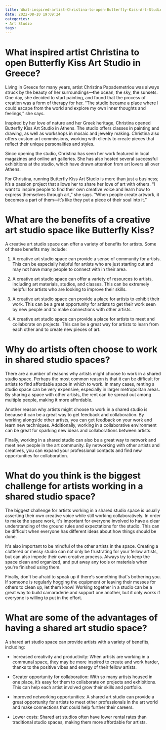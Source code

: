 ```yaml
---
title: What-inspired-artist-Christina-to-open-Butterfly-Kiss-Art-Studio-in-Greece
date: 2022-08-10 19:09:24
categories:
- Art Studio
tags:
---
```



#  What inspired artist Christina to open Butterfly Kiss Art Studio in Greece?

Living in Greece for many years, artist Christina Papademetriou was always struck by the beauty of her surroundings—the ocean, the sky, the sunsets. One day, she decided to start painting, and found that the process of creation was a form of therapy for her. “The studio became a place where I could escape from the world and explore my own inner thoughts and feelings,” she says.

Inspired by her love of nature and her Greek heritage, Christina opened Butterfly Kiss Art Studio in Athens. The studio offers classes in painting and drawing, as well as workshops in mosaic and jewelry making. Christina also offers custom art commissions, working with clients to create pieces that reflect their unique personalities and styles.

Since opening the studio, Christina has seen her work featured in local magazines and online art galleries. She has also hosted several successful exhibitions at the studio, which have drawn attention from art lovers all over Athens.

For Christina, running Butterfly Kiss Art Studio is more than just a business; it’s a passion project that allows her to share her love of art with others. “I want to inspire people to find their own creative voice and learn how to express themselves through art,” she says. “When people create artwork, it becomes a part of them—it’s like they put a piece of their soul into it.”

#  What are the benefits of a creative art studio space like Butterfly Kiss?

A creative art studio space can offer a variety of benefits for artists. Some of these benefits may include:

1. A creative art studio space can provide a sense of community for artists. This can be especially helpful for artists who are just starting out and may not have many people to connect with in their area.

2. A creative art studio space can offer a variety of resources to artists, including art materials, studios, and classes. This can be extremely helpful for artists who are looking to improve their skills.

3. A creative art studio space can provide a place for artists to exhibit their work. This can be a great opportunity for artists to get their work seen by new people and to make connections with other artists.

4. A creative art studio space can provide a place for artists to meet and collaborate on projects. This can be a great way for artists to learn from each other and to create new pieces of art.

#  Why do artists often choose to work in shared studio spaces?

There are a number of reasons why artists might choose to work in a shared studio space. Perhaps the most common reason is that it can be difficult for artists to find affordable space in which to work. In many cases, renting a studio space can be very expensive, especially in larger metropolitan areas. By sharing a space with other artists, the rent can be spread out among multiple people, making it more affordable.

Another reason why artists might choose to work in a shared studio is because it can be a great way to get feedback and collaboration. By working alongside other artists, you can get feedback on your work and learn new techniques. Additionally, working in a collaborative environment can be great for sparking new ideas and collaborations between artists.

Finally, working in a shared studio can also be a great way to network and meet new people in the art community. By networking with other artists and creatives, you can expand your professional contacts and find new opportunities for collaboration.

#  What do you think is the biggest challenge for artists working in a shared studio space?

The biggest challenge for artists working in a shared studio space is usually asserting their own creative voice while still working collaboratively. In order to make the space work, it's important for everyone involved to have a clear understanding of the ground rules and expectations for the studio. This can be difficult when everyone has different ideas about how things should be done.

It's also important to be mindful of the other artists in the space. Creating a cluttered or messy studio can not only be frustrating for your fellow artists, but can also impede their own creative process. Always try to keep the space clean and organized, and put away any tools or materials when you're finished using them.

Finally, don't be afraid to speak up if there's something that's bothering you. If someone is regularly hogging the equipment or leaving their messes for others to clean up, let them know! Working together in a studio can be a great way to build camaraderie and support one another, but it only works if everyone is willing to put in the effort.

#  What are some of the advantages of having a shared art studio space?

A shared art studio space can provide artists with a variety of benefits, including:

- Increased creativity and productivity: When artists are working in a communal space, they may be more inspired to create and work harder, thanks to the positive vibes and energy of their fellow artists.

- Greater opportunity for collaboration: With so many artists housed in one place, it’s easy for them to collaborate on projects and exhibitions. This can help each artist involved grow their skills and portfolio.

- Improved networking opportunities: A shared art studio can provide a great opportunity for artists to meet other professionals in the art world and make connections that could help further their careers.

- Lower costs: Shared art studios often have lower rental rates than traditional studio spaces, making them more affordable for artists.